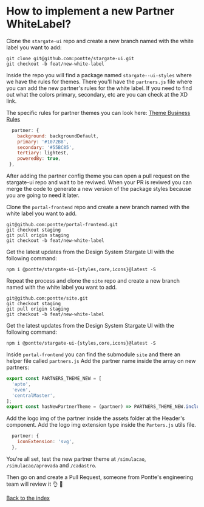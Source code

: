 # How to implement a new Partner WhiteLabel?

Clone the `stargate-ui` repo and create a new branch named with the white label you want to add:

```
git clone git@github.com:pontte/stargate-ui.git
git checkout -b feat/new-white-label
```

Inside the repo you will find a package named `stargate--ui-styles` where we have the rules for themes. There you'll have the `partners.js` file
where you can add the new partner's rules for the white label. If you need to find out what the colors primary, secondary, etc are you can check at the XD link.

The specific rules for partner themes you can look here:
[Theme Business Rules](https://xd.adobe.com/view/f65d5ae9-0c32-4339-95e8-d6e0de858ee2-a30e/screen/e539641e-d4e0-43e6-b526-8f2acbd42f44/)

```javascript
  partner: {
    background: backgroundDefault,
    primary: '#1072B8',
    secondary: '#55BC85',
    tertiary: lightest,
    poweredBy: true,
 },
```

After adding the partner config theme you can open a pull request on the stargate-ui repo and wait to be reviwed.
When your PR is reviwed you can merge the code to generate a new version of the package styles because you are going to need it later.

Clone the `portal-frontend` repo and create a new branch named with the white label you want to add.

```
git@github.com:pontte/portal-frontend.git
git checkout staging
git pull origin staging
git checkout -b feat/new-white-label
```

Get the latest updates from the Design System Stargate UI with the following command:

`npm i @pontte/stargate-ui-{styles,core,icons}@latest -S`

Repeat the process and clone the `site` repo and create a new branch named with the white label you want to add.

```
git@github.com:pontte/site.git
git checkout staging
git pull origin staging
git checkout -b feat/new-white-label
```

Get the latest updates from the Design System Stargate UI with the following command:

`npm i @pontte/stargate-ui-{styles,core,icons}@latest -S`

Inside `portal-frontend` you can find the submodule `site` and there an helper file called `partners.js`
Add the partner name inside the array on new partners:

```javascript
export const PARTNERS_THEME_NEW = [
  'apto',
  'even',
  'centralMaster',
];
export const hasNewPartnerTheme = (partner) => PARTNERS_THEME_NEW.includes(partner);
```

Add the logo img of the partner inside the assets folder at the Header's component.
Add the logo img extension type inside the `Parters.js` utils file.

```javascript
  partner: {
    iconExtension: 'svg',
  },
```

You're all set, test the new partner theme at `/simulacao`, `/simulacao/aprovada` and `/cadastro`.

Then go on and create a Pull Request, someone from Pontte's engineering team will review it :ok_hand: :pray:

[Back to the index](..)
